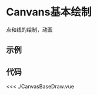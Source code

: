 # Canvans基本绘制

点和线的绘制，动画

## 示例

<script setup>
import CanvasBaseDraw from './CanvasBaseDraw.vue'
</script>

<CanvasBaseDraw />

## 代码

<<< ./CanvasBaseDraw.vue